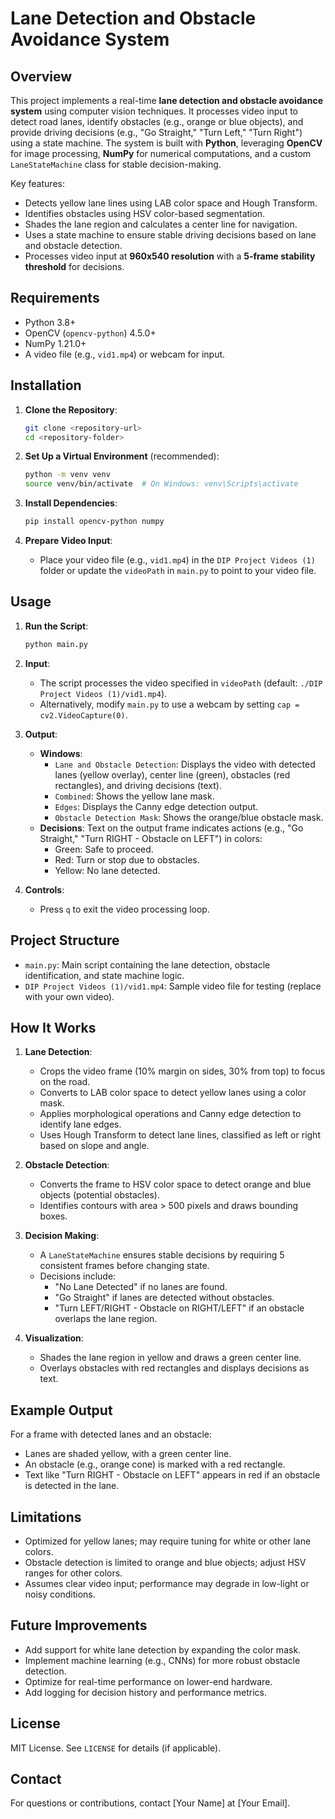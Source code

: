 # Lane Detection and Obstacle Avoidance System

## Overview
This project implements a real-time **lane detection and obstacle avoidance system** using computer vision techniques. It processes video input to detect road lanes, identify obstacles (e.g., orange or blue objects), and provide driving decisions (e.g., "Go Straight," "Turn Left," "Turn Right") using a state machine. The system is built with **Python**, leveraging **OpenCV** for image processing, **NumPy** for numerical computations, and a custom `LaneStateMachine` class for stable decision-making.

Key features:
- Detects yellow lane lines using LAB color space and Hough Transform.
- Identifies obstacles using HSV color-based segmentation.
- Shades the lane region and calculates a center line for navigation.
- Uses a state machine to ensure stable driving decisions based on lane and obstacle detection.
- Processes video input at **960x540 resolution** with a **5-frame stability threshold** for decisions.

## Requirements
- Python 3.8+
- OpenCV (`opencv-python`) 4.5.0+
- NumPy 1.21.0+
- A video file (e.g., `vid1.mp4`) or webcam for input.

## Installation
1. **Clone the Repository**:
   ```bash
   git clone <repository-url>
   cd <repository-folder>
   ```

2. **Set Up a Virtual Environment** (recommended):
   ```bash
   python -m venv venv
   source venv/bin/activate  # On Windows: venv\Scripts\activate
   ```

3. **Install Dependencies**:
   ```bash
   pip install opencv-python numpy
   ```

4. **Prepare Video Input**:
   - Place your video file (e.g., `vid1.mp4`) in the `DIP Project Videos (1)` folder or update the `videoPath` in `main.py` to point to your video file.

## Usage
1. **Run the Script**:
   ```bash
   python main.py
   ```

2. **Input**:
   - The script processes the video specified in `videoPath` (default: `./DIP Project Videos (1)/vid1.mp4`).
   - Alternatively, modify `main.py` to use a webcam by setting `cap = cv2.VideoCapture(0)`.

3. **Output**:
   - **Windows**:
     - `Lane and Obstacle Detection`: Displays the video with detected lanes (yellow overlay), center line (green), obstacles (red rectangles), and driving decisions (text).
     - `Combined`: Shows the yellow lane mask.
     - `Edges`: Displays the Canny edge detection output.
     - `Obstacle Detection Mask`: Shows the orange/blue obstacle mask.
   - **Decisions**: Text on the output frame indicates actions (e.g., "Go Straight," "Turn RIGHT - Obstacle on LEFT") in colors:
     - Green: Safe to proceed.
     - Red: Turn or stop due to obstacles.
     - Yellow: No lane detected.

4. **Controls**:
   - Press `q` to exit the video processing loop.

## Project Structure
- `main.py`: Main script containing the lane detection, obstacle identification, and state machine logic.
- `DIP Project Videos (1)/vid1.mp4`: Sample video file for testing (replace with your own video).

## How It Works
1. **Lane Detection**:
   - Crops the video frame (10% margin on sides, 30% from top) to focus on the road.
   - Converts to LAB color space to detect yellow lanes using a color mask.
   - Applies morphological operations and Canny edge detection to identify lane edges.
   - Uses Hough Transform to detect lane lines, classified as left or right based on slope and angle.

2. **Obstacle Detection**:
   - Converts the frame to HSV color space to detect orange and blue objects (potential obstacles).
   - Identifies contours with area > 500 pixels and draws bounding boxes.

3. **Decision Making**:
   - A `LaneStateMachine` ensures stable decisions by requiring 5 consistent frames before changing state.
   - Decisions include:
     - "No Lane Detected" if no lanes are found.
     - "Go Straight" if lanes are detected without obstacles.
     - "Turn LEFT/RIGHT - Obstacle on RIGHT/LEFT" if an obstacle overlaps the lane region.

4. **Visualization**:
   - Shades the lane region in yellow and draws a green center line.
   - Overlays obstacles with red rectangles and displays decisions as text.

## Example Output
For a frame with detected lanes and an obstacle:
- Lanes are shaded yellow, with a green center line.
- An obstacle (e.g., orange cone) is marked with a red rectangle.
- Text like "Turn RIGHT - Obstacle on LEFT" appears in red if an obstacle is detected in the lane.

## Limitations
- Optimized for yellow lanes; may require tuning for white or other lane colors.
- Obstacle detection is limited to orange and blue objects; adjust HSV ranges for other colors.
- Assumes clear video input; performance may degrade in low-light or noisy conditions.

## Future Improvements
- Add support for white lane detection by expanding the color mask.
- Implement machine learning (e.g., CNNs) for more robust obstacle detection.
- Optimize for real-time performance on lower-end hardware.
- Add logging for decision history and performance metrics.

## License
MIT License. See `LICENSE` for details (if applicable).

## Contact
For questions or contributions, contact [Your Name] at [Your Email].